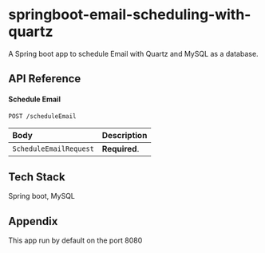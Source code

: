 
# springboot-email-scheduling-with-quartz

A Spring boot app to schedule Email with Quartz and 
MySQL as a database.


## API Reference

#### Schedule Email

``
  POST /scheduleEmail
``

| Body | Description                |
| :-------- | :------------------------- |
| `ScheduleEmailRequest` | **Required**. |



#### 


## Tech Stack

 Spring boot, MySQL




## Appendix

This app run by default on the port 8080

